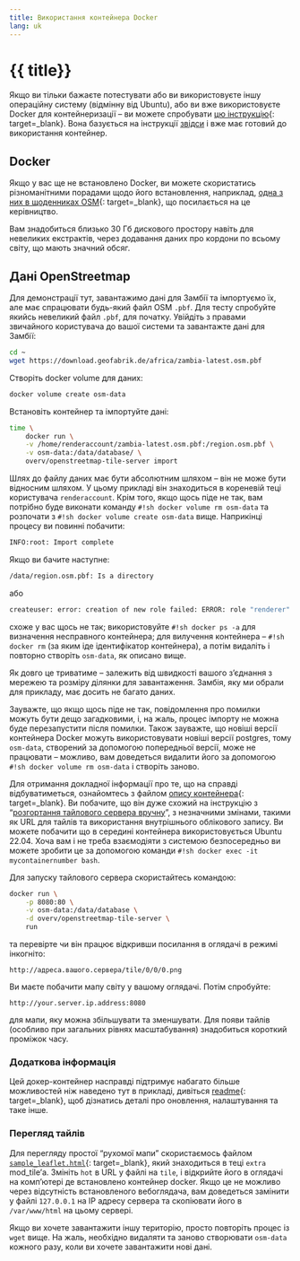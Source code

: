```yaml
---
title: Використання контейнера Docker
lang: uk
---
```


# {{ title}}

Якщо ви тільки бажаєте потестувати або ви використовуєте іншу операційну систему (відмінну від Ubuntu), або ви вже використовуєте Docker для контейнеризації&nbsp;– ви можете спробувати [цю інструкцію](https://github.com/Overv/openstreetmap-tile-server){: target=_blank}. Вона базується на інструкції [звідси](/serving-tiles/manually-building-a-tile-server-ubuntu-22-04-lts.md) і вже має готовий до використання контейнер.

## Docker

Якщо у вас ще не встановлено Docker, ви можете скористатись різноманітними порадами щодо його встановлення, наприклад, [одна з них в щоденниках OSM](https://www.digitalocean.com/community/tutorials/how-to-install-and-use-docker-on-debian-10){: target=_blank}, що посилається на це керівництво.

Вам знадобиться близько 30 Гб дискового простору навіть для невеликих екстрактів, через додавання даних про кордони по всьому світу, що мають значний обсяг.

## Дані OpenStreetmap

Для демонстрації тут, завантажимо дані для Замбії та імпортуємо їх, але має спрацювати будь-який файл OSM `.pbf`. Для тесту спробуйте якийсь невеликий файл `.pbf`, для початку. Увійдіть з правами звичайного користувача до вашої системи та завантажте дані для Замбії:

```sh
cd ~
wget https://download.geofabrik.de/africa/zambia-latest.osm.pbf
```

Створіть docker volume для даних:

```sh
docker volume create osm-data
```

Встановіть контейнер та імпортуйте дані:

```sh 
time \
    docker run \
    -v /home/renderaccount/zambia-latest.osm.pbf:/region.osm.pbf \
    -v osm-data:/data/database/ \
    overv/openstreetmap-tile-server import
```

Шлях до файлу даних має бути абсолютним шляхом – він не може бути відносним шляхом. У цьому прикладі він знаходиться в кореневій теці користувача `renderaccount`. Крім того, якщо щось піде не так, вам потрібно буде виконати команду `#!sh docker volume rm osm-data` та розпочати з `#!sh docker volume create osm-data` вище. Наприкінці процесу ви повинні побачити:

```sh
INFO:root: Import complete
```

Якщо ви бачите наступне:

```sh
/data/region.osm.pbf: Is a directory
```

або

```sh
createuser: error: creation of new role failed: ERROR: role "renderer" already exists
```

схоже у вас щось не так; використовуйте `#!sh docker ps -a` для визначення несправного контейнера; для вилучення контейнера – `#!sh docker rm` (за яким іде ідентифікатор контейнера), а потім видаліть і повторно створіть `osm-data`, як описано вище.

Як довго це триватиме&nbsp;– залежить від швидкості вашого зʼєднання з мережею та розміру ділянки для завантаження. Замбія, яку ми обрали для прикладу, має досить не багато даних.

Зауважте, що якщо щось піде не так, повідомлення про помилки можуть бути дещо загадковими, і, на жаль, процес імпорту не можна буде перезапустити після помилки. Також зауважте, що новіші версії контейнера Docker можуть використовувати новіші версії postgres, тому `osm-data`, створений за допомогою попередньої версії, може не працювати – можливо, вам доведеться видалити його за допомогою `#!sh docker volume rm osm-data` і створіть заново.

Для отримання докладної інформації про те, що на справді відбуватиметься, ознайомтесь з файлом [опису контейнера](https://github.com/Overv/openstreetmap-tile-server/blob/master/Dockerfile){: target=_blank}. Ви побачите, що він дуже схожий на інструкцію з “[розгортання тайлового сервера вручну](/serving-tiles/manually-building-a-tile-server-ubuntu-22-04-lts.md)”, з незначними змінами, такими як URL для тайлів та використання внутрішнього облікового запису. Ви можете побачити що в середині контейнера використовується Ubuntu 22.04. Хоча вам і не треба взаємодіяти з системою безпосередньо ви можете зробити це за допомогою команди `#!sh docker exec -it mycontainernumber bash`.

Для запуску тайлового сервера скористайтесь командою:

```sh
docker run \
    -p 8080:80 \
    -v osm-data:/data/database \
    -d overv/openstreetmap-tile-server \
    run
```

та перевірте чи він працює відкривши посилання в оглядачі в режимі інкогніто:

`http://адреса.вашого.сервера/tile/0/0/0.png`

Ви маєте побачити мапу світу у вашому оглядачі. Потім спробуйте:

`http://your.server.ip.address:8080`

для мапи, яку можна збільшувати та зменшувати. Для появи тайлів (особливо при загальних рівнях масштабування) знадобиться короткий проміжок часу.

### Додаткова інформація

Цей докер-контейнер насправді підтримує набагато більше можливостей ніж наведено тут в прикладі, дивіться [readme](https://github.com/Overv/openstreetmap-tile-server/blob/master/README.md){: target=_blank}, щоб дізнатись деталі про оновлення, налаштування та таке інше.

### Перегляд тайлів

Для перегляду простої “рухомої мапи” скористаємось файлом [`sample_leaflet.html`](https://github.com/SomeoneElseOSM/mod_tile/blob/switch2osm/extra/sample_leaflet.html){: target=_blank}, який знаходиться в теці `extra` mod_tile’а. Змініть `hot` в URL у файлі на `tile`, і відкрийте його в оглядачі на компʼютері де встановлено контейнер docker. Якщо це не можливо через відсутність встановленого вебоглядача, вам доведеться замінити у файлі `127.0.0.1` на IP адресу сервера та скопіювати його в `/var/www/html` на цьому сервері.

Якщо ви хочете завантажити іншу територію, просто повторіть процес із `wget` вище. На жаль, необхідно видаляти та заново створювати `osm-data` кожного разу, коли ви хочете завантажити нові дані.
